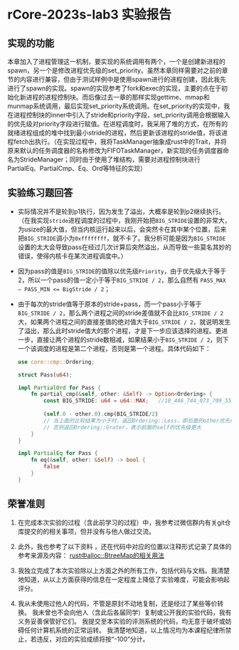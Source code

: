 # rCore-2023s-lab3 实验报告

## 实现的功能
本章加入了进程管理这一机制，要实现的系统调用有两个，一个是创建新进程的spawn，另一个是修改进程优先级的set_priority。虽然本章同样需要对之前的章节的内容进行兼容，但由于测试样例中是使用spawn进行的进程创建，因此我先进行了spawn的实现。spawn的实现参考了fork和exec的实现，主要的点在于初始化新进程的进程控制块。而后像过去一章的那样实现gettime、mmap和munmap系统调用，最后实现set_priority系统调用。在set_priority的实现中，我在进程控制块的inner中引入了stride和priority字段，set_priority调用会根据输入的优先级对priority字段进行赋值。在进程调度时，我采用了堆的方式，在所有的就绪进程组成的堆中找到最小stride的进程，然后更新该进程的stride值，将该进程fetch出执行。（在实现过程中，我将TaskManager抽象成rust中的Trait，并将原来默认的任务调度器的名称修改为FIFOTaskManager，新实现的任务调度器命名为StrideManager；同时由于使用了堆结构，需要对进程控制块进行PartialEq、PartialCmp、Eq、Ord等特征的实现）

## 实验练习题回答

+ 实际情况并不是轮到p1执行，因为发生了溢出，大概率是轮到p2继续执行。（在我实现`stride`进程调度的过程中，我刚开始把`BIG_STRIDE`设置的非常大，为usize的最大值，但当内核运行起来以后，会突然卡在其中某个位置，后来把`BIG_STRIDE`调小为`0xffffffff`，就不卡了。我分析可能是因为`BIG_STRIDE`设置的太大会导致pass在经过几次计算后突然溢出，从而导致一些莫名其妙的错误，使得内核卡在某次进程调度中。）

+ 因为pass的值是`BIG_STRIDE`的值除以优先级`Priority`，由于优先级大于等于2，所以一个pass的值一定小于等于`BIG_STRIDE / 2`，那么自然有 `PASS_MAX – PASS_MIN <= BigStride / 2`；

+ 由于每次的stride值等于原本的stride+pass，而一个pass小于等于`BIG_STRIDE / 2`，那么两个进程之间的stride差值就不会比`BIG_STRIDE / 2`大，如果两个进程之间的直接差值的绝对值大于`BIG_STRIDE / 2`，就说明发生了溢出，那么此时stride值大的那个进程，才是下一步应该选择的进程。更进一步，直接让两个进程的stride数相减，如果结果小于`BIG_STRIDE / 2`，则下一个该调度的进程是第二个进程，否则是第一个进程。具体代码如下：

    ```rust
    use core::cmp::Ordering;
    
    struct Pass(u64);
    
    impl PartialOrd for Pass {
        fn partial_cmp(&self, other: &Self) -> Option<Ordering> {
            const BIG_STRIDE: u64 = u64::MAX;	//18_446_744_073_709_551_615u64
            
            (self.0 - other.0).cmp(BIG_STRIDE/2)
            // 当上面的比较结果为小于时，返回Ordering::Less，即后面的other优先级更大
            // 否则返回Ordering::Grater，表示前面的self的优先级更大
        }
    }
    
    impl PartialEq for Pass {
        fn eq(&self, other: &Self) -> bool {
            false
        }
    }
    ```

## 荣誉准则
1. 在完成本次实验的过程（含此前学习的过程）中，我参考过微信群内有关git仓库提交的的相关事项，但并没有与他人做过交流。
2. 此外，我也参考了以下资料 ，还在代码中对应的位置以注释形式记录了具体的参考来源及内容：
[rust中alloc::BtreeMap的相关用法](https://doc.rust-lang.org/alloc/collections/btree_map/struct.BTreeMap.html#method.get_key_value)

3. 我独立完成了本次实验除以上方面之外的所有工作，包括代码与文档。我清楚地知道，从以上方面获得的信息在一定程度上降低了实验难度，可能会影响起评分。

4. 我从未使用过他人的代码，不管是原封不动地复制，还是经过了某些等价转换。 我未曾也不会向他人（含此后各届同学）复制或公开我的实验代码，我有义务妥善保管好它们。 我提交至本实验的评测系统的代码，均无意于破坏或妨碍任何计算机系统的正常运转。 我清楚地知道，以上情况均为本课程纪律所禁止，若违反，对应的实验成绩将按“-100”分计。